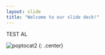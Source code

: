 ```yaml
---
layout: slide
title: "Welcome to our slide deck!"
---
```


TEST AL

![poptocat2](https://octodex.github.com/images/poptocat_v2.png)
{: .center}
